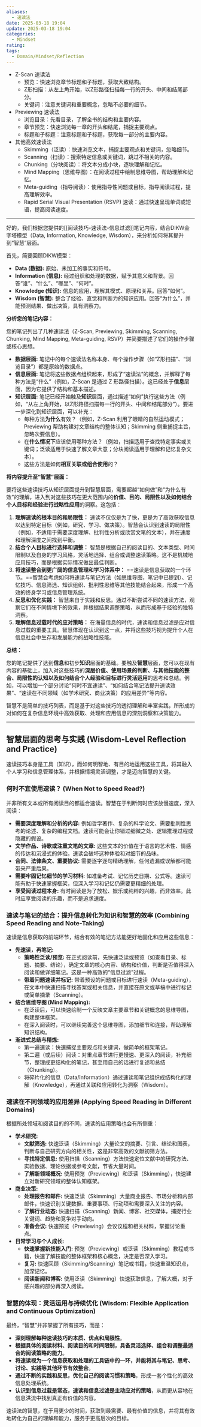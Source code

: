 ```yaml
---
aliases:
  - 速读法
date: 2025-03-18 19:04
update: 2025-03-18 19:04
categories:
  - Mindset
rating: 
tags:
  - Domain/Mindset/Reflection
---
```


- Z-Scan 速读法
    - 预览：快速浏览章节标题和子标题，获取大致结构。
    - Z形扫描：从左上角开始，以Z形路径扫描每一行的开头、中间和结尾部分。
    - 关键词：注意关键词和重要概念，忽略不必要的细节。
- Previewing 速读法
    - 浏览目录：先看目录，了解全书的结构和主要内容。
    - 章节预览：快速浏览每一章的开头和结尾，捕捉主要观点。
    - 标题和子标题：注意标题和子标题，获取每一部分的主要内容。
- 其他高效速读法
    - Skimming（泛读）：快速浏览文本，捕捉主要观点和关键词，忽略细节。
    - Scanning（扫读）：搜索特定信息或关键词，跳过不相关的内容。
    - Chunking（分块阅读）：将文本分成小块，逐块理解和记忆。
    - Mind Mapping（思维导图）：在阅读过程中绘制思维导图，帮助理解和记忆。
    - Meta-guiding（指导阅读）：使用指导性问题或目标，指导阅读过程，提高理解效率。
    - Rapid Serial Visual Presentation (RSVP) 速读：通过快速呈现单词或短语，提高阅读速度。

---
好的，我们根据您提供的[[阅读技巧-速读法-信息过滤]]笔记内容，结合DIKW金字塔模型（Data, Information, Knowledge, Wisdom），来分析如何将其提升到“智慧”层面。

首先，简要回顾DIKW模型：
*   **Data (数据):** 原始、未加工的事实和符号。
*   **Information (信息):** 经过组织和处理的数据，赋予其意义和背景。回答“谁”、“什么”、“哪里”、“何时”。
*   **Knowledge (知识):** 信息的应用，理解其模式、原理和关系。回答“如何”。
*   **Wisdom (智慧):** 整合了经验、直觉和判断力的知识应用。回答“为什么”，并能预测结果、做出决策，具有洞察力。

**分析您的笔记内容：**

您的笔记列出了几种速读法（Z-Scan, Previewing, Skimming, Scanning, Chunking, Mind Mapping, Meta-guiding, RSVP）并简要描述了它们的操作步骤或核心思想。

*   **数据层面:** 笔记中的每个速读法名称本身、每个操作步骤（如“Z形扫描”、“浏览目录”）都是原始的数据点。
*   **信息层面:** 笔记将这些数据点组织起来，形成了“速读法”的概念，并解释了每种方法是“什么”（例如，Z-Scan 是通过 Z 形路径扫描）。这已经处于**信息**层面，因为它提供了结构和基本描述。
*   **知识层面:** 笔记已经开始触及**知识**层面，通过描述“如何”执行这些方法（例如，“从左上角开始，以Z形路径扫描每一行的开头、中间和结尾部分”）。要进一步深化到知识层面，可以补充：
    *   每种方法**为什么**有效？（例如，Z-Scan 利用了眼睛的自然运动模式；Previewing 帮助构建对文章结构的整体认知；Skimming 侧重捕捉主旨，忽略次要信息）。
    *   在**什么情况下**应该使用哪种方法？（例如，扫描适用于查找特定事实或关键词；泛读适用于快速了解文章大意；分块阅读适用于理解和记忆复杂文本）。
    *   这些方法是如何**相互关联或组合使用**的？

**将内容提升至“智慧”层面：**

要将这些速读技巧从知识层面提升到智慧层面，需要超越“如何做”和“为什么有效”的理解，进入到对这些技巧在更大范围内的**价值、目的、局限性以及如何结合个人目标和经验进行战略性应用**的洞察。这包括：

1.  **理解速读的根本目的和局限性：** 速读不仅仅是为了快，更是为了高效获取信息以达到特定目标（例如，研究、学习、做决策）。智慧会认识到速读的局限性（例如，不适用于需要深度理解、批判性分析或欣赏文笔的文本），并在速度和理解深度之间找到平衡。
2.  **结合个人目标进行选择和调整：** 智慧是根据自己的阅读目的、文本类型、时间限制以及自身的学习风格，灵活地选择、组合或调整速读策略。这不是机械地应用技巧，而是根据实际情况做出最佳判断。
3.  **将速读整合到更广阔的信息管理和学习体系中：** ==速读是信息获取的一个环节。==智慧会考虑如何将速读与笔记方法（如思维导图，笔记中已提到）、记忆技巧、信息筛选、知识组织、批判性思维等其他技能结合起来，形成一个高效的终身学习或信息管理系统。
4.  **反思和优化实践：** 智慧来自于实践和反思。通过不断尝试不同的速读方法，观察它们在不同情境下的效果，并根据结果调整策略，从而形成基于经验的独特洞察。
5.  **理解信息过载时代的应对策略：** 在海量信息的时代，速读和信息过滤是应对信息过载的重要工具。智慧体现在认识到这一点，并将这些技巧视为提升个人在信息社会中生存和发展能力的战略性技能。

**总结：**

您的笔记提供了达到**信息**和初步**知识**层面的基础。要触及**智慧**层面，您可以在现有内容的基础上，加入对这些技巧的**深层价值、使用场景的判断、与其他技能的整合、局限性的认知以及如何结合个人经验和目标进行灵活运用**的思考和总结。例如，可以增加一个部分讨论“何时不宜速读”、“如何结合笔记法提升速读效果”、“速读在不同领域（如学术研究、商业决策）的应用差异”等内容。

智慧不是简单的技巧列表，而是基于对这些技巧的透彻理解和丰富实践，所形成的对如何在复杂信息环境中高效获取、处理和应用信息的深刻洞察和决策能力。



***

## 智慧层面的思考与实践 (Wisdom-Level Reflection and Practice)

速读技巧本身是工具（知识），而如何明智地、有目的地运用这些工具，将其融入个人学习和信息管理体系，并根据情境灵活调整，才是迈向智慧的关键。

### 何时不宜使用速读？ (When Not to Speed Read?)

并非所有文本或所有阅读目的都适合速读。智慧在于判断何时应该放慢速度，深入阅读：

*   **需要深度理解和分析的内容:** 例如哲学著作、复杂的科学论文、需要批判性思考的论述、复杂的编程文档。速读可能会让你错过细微之处、逻辑推理过程或隐藏的假设。
*   **文学作品、诗歌或注重文笔的文章:** 这些文本的价值在于语言的艺术性、情感的传达和沉浸式的体验。速读会破坏这种体验和对细节的品味。
*   **合同、法律条文、重要协议:** 需要逐字逐句精确理解，任何遗漏或误解都可能带来严重后果。
*   **需要牢固记忆细节的学习材料:** 如准备考试、记忆历史日期、公式等。速读可能有助于快速掌握框架，但深入学习和记忆仍需要更精细的处理。
*   **享受阅读过程本身:** 有时阅读是为了放松、娱乐或纯粹的兴趣，而非效率。此时应享受阅读的乐趣，而不是追求速度。

### 速读与笔记的结合：提升信息转化为知识和智慧的效率 (Combining Speed Reading and Note-Taking)

速读是信息获取的前端环节，结合有效的笔记方法能更好地固化和应用这些信息：

*   **先速读，再笔记:**
    *   **策略性泛读/预览:** 在正式阅读前，先快速泛读或预览（如查看目录、标题、摘要、结论），确定文章的核心内容、结构和价值，判断是否值得深入阅读和做详细笔记。这是一种高效的“信息过滤”过程。
    *   **带着问题速读并标记:** 带着预设的问题或目标进行速读（Meta-guiding），在文本中快速扫描寻找答案或相关信息，并直接在原文或草稿中进行标记或简单摘录（Scanning）。
*   **结合思维导图 (Mind Mapping):**
    *   在泛读后，可以快速绘制一个反映文章主要章节和关键概念的思维导图，构建整体框架。
    *   在深入阅读时，可以继续完善这个思维导图，添加细节和连接，帮助理解知识结构。
*   **渐进式总结与精炼:**
    *   第一遍速读：快速捕捉主要观点和关键词，做简单的框架笔记。
    *   第二遍（或后续）阅读：对重点章节进行更慢速、更深入的阅读，补充细节，整理成更结构化的笔记，甚至用自己的话进行复述和总结（Chunking）。
    *   将碎片化的信息（Data/Information）通过速读和笔记组织成结构化的理解（Knowledge），再通过关联和应用转化为洞察（Wisdom）。

### 速读在不同领域的应用差异 (Applying Speed Reading in Different Domains)

根据所处领域和阅读目的的不同，速读的应用策略也会有所侧重：

*   **学术研究:**
    *   **文献筛选:** 快速泛读（Skimming）大量论文的摘要、引言、结论和图表，判断与自己研究方向的相关性，这是非常高效的文献初筛方法。
    *   **寻找特定信息:** 使用扫描（Scanning）方法快速定位文献中的研究方法、实验数据、理论依据或参考文献，节省大量时间。
    *   **了解新领域概况:** 使用预览（Previewing）和泛读（Skimming），快速建立对新研究领域的整体认知框架。
*   **商业决策:**
    *   **处理报告和邮件:** 快速泛读（Skimming）大量商业报告、市场分析和内部邮件，快速识别关键数据、重要事项、行动项和需要深入关注的内容。
    *   **了解行业动态:** 快速扫描（Scanning）新闻、博客、社交媒体，捕捉行业关键词、趋势和竞争对手动向。
    *   **准备会议:** 快速预览（Previewing）会议议程和相关材料，掌握讨论重点。
*   **日常学习与个人成长:**
    *   **快速掌握新技能入门:** 预览（Previewing）或泛读（Skimming）教程或书籍，快速了解技能的整体框架和核心概念，决定是否深入学习。
    *   **复习:** 快速回顾（Skimming/Scanning）笔记或书籍，快速重温知识点，加深记忆。
    *   **阅读新闻和博客:** 使用泛读（Skimming）快速获取信息，了解大概，对于感兴趣的部分再深入阅读。

### 智慧的体现：灵活运用与持续优化 (Wisdom: Flexible Application and Continuous Optimization)

最终，“智慧”并非掌握了所有技巧，而是：

*   **深刻理解每种速读技巧的本质、优点和局限性**。
*   **根据具体的阅读材料、阅读目的和时间限制，具备灵活选择、组合和调整最适合的阅读策略的能力**。
*   **将速读视为一个信息获取和处理的工具链中的一环，并能将其与笔记、思考、讨论、实践等其他环节有效整合**。
*   **通过不断的实践和反思，优化自己的阅读习惯和策略**，形成一套个性化的高效信息处理系统。
*   **认识到信息过载是常态，速读和信息过滤是主动应对的策略**，从而更从容地在信息洪流中找到真正有价值的内容。

速读法的智慧，在于用更少的时间，获取到最需要、最有价值的信息，并将其有效地转化为自己的理解和能力，服务于更高层次的目标。

